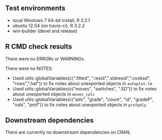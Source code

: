 ## Test environments
* local Windows 7 64-bit install, R 3.2.1
* ubuntu 12.04 (on travis-ci), R 3.2.2
* win-builder (devel and release)

## R CMD check results
There were no ERRORs or WARNINGs. 

There were no NOTES:
* Used utils::globalVariables(c(".fitted", ".resid",".stdresid",".cooksd", "rows",".hat"))
to fix notes about unexported objects in `autoplot.lm`
* Used utils::globalVariables(c("moves", "switches", ".SD")) to fix notes about 
unexported objects in `moves_calc`
* Used utils::globalVariables(c("adv", "grade", "count", "id", "gradeP", "vals", "prof")) 
to fix notes about unexported objects in `profpoly`

## Downstream dependencies
There are currently no downstream dependencies on CRAN.